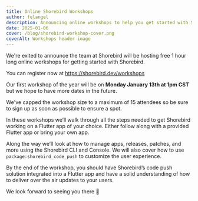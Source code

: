 ```yaml
---
title: Online Shorebird Workshops
author: felangel
description: Announcing online workshops to help you get started with Shorebird.
date: 2025-01-06
cover: /blog/shorebird-workshop-cover.png
coverAlt: Workshops header image
---
```


We're exited to announce the team at Shorebird will be hosting free 1 hour long
online workshops for getting started with Shorebird.

You can register now at https://shorebird.dev/workshops

Our first workshop of the year will be on **Monday January 13th at 1pm CST** but we hope
to have more dates in the future.

We've capped the workshop size to a maximum of 15 attendees so be sure to sign
up as soon as possible to ensure a spot.

In these workshops we’ll walk through all the steps needed to get Shorebird
working on a Flutter app of your choice. Either follow along with a provided
Flutter app or bring your own app.

Along the way we’ll look at how to manage apps, releases, patches, and more
using the Shorebird CLI and Console. We will also cover how to use
`package:shorebird_code_push` to customize the user experience.

By the end of the workshop, you should have Shorebird’s code push solution
integrated into a Flutter app and have a solid understanding of how to deliver
over the air updates to your users.

We look forward to seeing you there 👋

